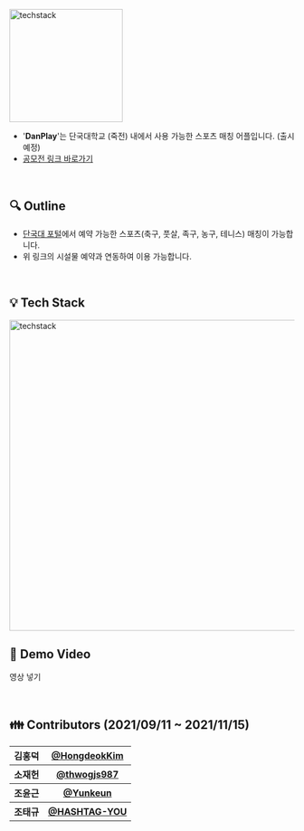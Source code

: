 <img width="200" alt="techstack" src="https://user-images.githubusercontent.com/70425484/140725489-3f7e1c6c-2214-41d7-9098-fbe659154cf0.png"> <br>
- '__DanPlay__'는 단국대학교 (죽전) 내에서 사용 가능한 스포츠 매칭 어플입니다. (출시 예정)<br>
- [공모전 링크 바로가기](https://gyeongsotone.creatorlink.net/)

<br>

## :mag: Outline
- [단국대 포털](https://webinfo.dankook.ac.kr/tiad/admi/faci/usem/views/findFacsUseApWeblList.do?_view=ok)에서 예약 가능한 스포츠(축구, 풋살, 족구, 농구, 테니스) 매칭이 가능합니다.
- 위 링크의 시설물 예약과 연동하여 이용 가능합니다.

<br>

## :bulb: Tech Stack
<img width="550" alt="techstack" src="https://user-images.githubusercontent.com/70425484/140723879-c31e6cbb-cb20-4145-9920-ded0711d84c1.png">

<br>

## :iphone: Demo Video
영상 넣기

<br>

## :family: Contributors (2021/09/11 ~ 2021/11/15)
<table>
  <tr>
    <th>김홍덕</th><th><a href="https://github.com/HongdeokKim">@HongdeokKim</a></th>
  </tr>
  <tr>
    <th>소재헌</th><th><a href="https://github.com/thwogjs987">@thwogjs987</a></th>
  </tr>
  <tr>
    <th>조윤근</th><th><a href="https://github.com/Yunkeun">@Yunkeun</a></th>
  </tr>
  <tr>
    <th>조태규</th><th><a href="https://github.com/HASHTAG-YOU">@HASHTAG-YOU</a></th>
  </tr>
 </table>
